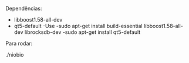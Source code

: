 Dependências:
- libboost1.58-all-dev
- qt5-default
-Use 
-sudo apt-get install build-essential libboost1.58-all-dev librocksdb-dev
-sudo apt-get install qt5-default

Para rodar:

./niobio
